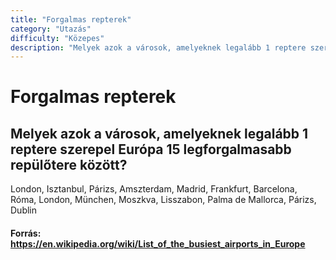```yaml
---
title: "Forgalmas repterek"
category: "Utazás"
difficulty: "Közepes"
description: "Melyek azok a városok, amelyeknek legalább 1 reptere szerepel Európa 15 legforgalmasabb repülőtere között?"
---
```


# Forgalmas repterek

## Melyek azok a városok, amelyeknek legalább 1 reptere szerepel Európa 15 legforgalmasabb repülőtere között?

London, Isztanbul, Párizs, Amszterdam, Madrid, Frankfurt, Barcelona, Róma, London, München, Moszkva, Lisszabon, Palma de Mallorca, Párizs, Dublin

#### Forrás: https://en.wikipedia.org/wiki/List_of_the_busiest_airports_in_Europe
